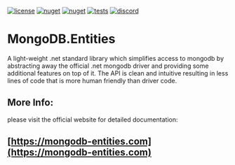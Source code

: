 [![license](https://img.shields.io/github/license/dj-nitehawk/MongoDB.Entities?color=blue&label=license&logo=Github&style=flat-square)](https://github.com/dj-nitehawk/MongoDB.Entities/blob/master/README.md) [![nuget](https://img.shields.io/nuget/v/MongoDB.Entities?label=version&logo=NuGet&style=flat-square)](https://www.nuget.org/packages/MongoDB.Entities) [![nuget](https://img.shields.io/nuget/dt/MongoDB.Entities?color=blue&label=downloads&logo=NuGet&style=flat-square)](https://www.nuget.org/packages/MongoDB.Entities) [![tests](https://img.shields.io/azure-devops/tests/RyanGunner/MongoDB%20Entities/4?color=blue&label=tests&logo=Azure%20DevOps&style=flat-square)](https://dev.azure.com/RyanGunner/MongoDB%20Entities/_build/latest?definitionId=4) [![discord](https://img.shields.io/discord/768493765995921449?color=blue&label=discord&logo=discord&logoColor=white&style=flat-square)](https://discord.com/invite/CM5mw2G)


# MongoDB.Entities
A light-weight .net standard library which simplifies access to mongodb by abstracting away the official .net mongodb driver and providing some additional features on top of it. The API is clean and intuitive resulting in less lines of code that is more human friendly than driver code.

## More Info:
please visit the official website for detailed documentation:
## [https://mongodb-entities.com](https://mongodb-entities.com)
